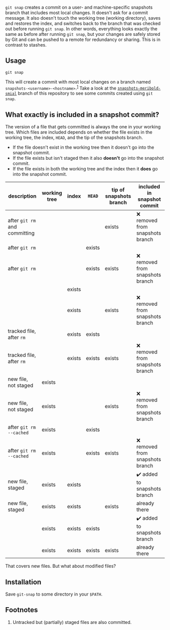 `git snap` creates a commit on a user- and machine-specific snapshots branch that includes
most local changes.  It doesn't ask for a commit message.  It also doesn't touch the
working tree (working directory), saves and restores the index, and switches back to the
branch that was checked out before running `git snap`.  In other words, everything looks
exactly the same as before after running `git snap`, but your changes are safely stored by
Git and can be pushed to a remote for redundancy or sharing.  This is in contrast to
stashes.

## Usage

    git snap

This will create a commit with most local changes on a branch named
`snapshots-<username>-<hostname>`.<sup>[1](#user-content-footnote-1)</sup>  Take a look at
the [`snapshots-meribold-smial`][3] branch of this repository to see some commits created
using `git snap`.

## What exactly is included in a snapshot commit?

The version of a file that gets committed is always the one in your working tree.  Which
files are included depends on whether the file exists in the working tree, the index,
`HEAD`, and the tip of the snapshots branch.

*   If the file doesn't exist in the working tree then it doesn't go into the snapshot
    commit.
*   If the file exists but isn't staged then it also **doesn't** go into the snapshot
    commit.
*   If the file exists in both the working tree and the index then it **does** go into the
    snapshot commit.

| description                   | working tree | index  | `HEAD` | tip of snapshots branch | included in snapshot commit                  |
|-------------------------------|--------------|--------|--------|-------------------------|----------------------------------------------|
| after `git rm` and committing |              |        |        | exists                  | :x: removed from snapshots branch            |
| after `git rm`                |              |        | exists |                         |                                              |
| after `git rm`                |              |        | exists | exists                  | :x: removed from snapshots branch            |
|                               |              | exists |        |                         |                                              |
|                               |              | exists |        | exists                  | :x: removed from snapshots branch            |
| tracked file, after `rm`      |              | exists | exists |                         |                                              |
| tracked file, after `rm`      |              | exists | exists | exists                  | :x: removed from snapshots branch            |
| new file, not staged          | exists       |        |        |                         |                                              |
| new file, not staged          | exists       |        |        | exists                  | :x: removed from snapshots branch            |
| after `git rm --cached`       | exists       |        | exists |                         |                                              |
| after `git rm --cached`       | exists       |        | exists | exists                  | :x: removed from snapshots branch            |
| new file, staged              | exists       | exists |        |                         | :heavy_check_mark: added to snapshots branch |
| new file, staged              | exists       | exists |        | exists                  | already there                                |
|                               | exists       | exists | exists |                         | :heavy_check_mark: added to snapshots branch |
|                               | exists       | exists | exists | exists                  | already there                                |

That covers new files.  But what about modified files?

## Installation

Save `git-snap` to some directory in your `$PATH`.

## Footnotes

<ol>
<li id="footnote-1">
Untracked but (partially) staged files are also committed.
</li>
</ol>

[1]: https://stackoverflow.com/q/6070179
     "Switching branches without touching the working tree?"
[2]: https://git-scm.com/book/en/v2/Git-Tools-Reset-Demystified#_the_index
     "Git Tools - Reset Demystified - Pro Git"
[3]: https://github.com/meribold/git-snap/commits/snapshots-meribold-smial

